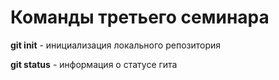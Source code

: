 # Команды третьего семинара

**git init** - инициализация локального репозитория

**git status** - информация о статусе гита